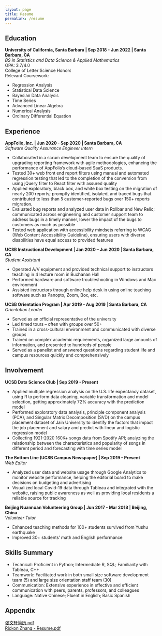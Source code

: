 ```yaml
---
layout: page
title: Resume
permalink: /resume
---
```


## Education
**University of California, Santa Barbara  | Sep 2018 - Jun 2022 | Santa Barbara, CA**   
*BS in Statistics and Data Science & Applied Mathematics*  
GPA: 3.7/4.0  
College of Letter Science Honors  
Relevant Coursework: 
-  Regression Analysis
-  Statistical Data Science
-  Bayesian Data Analysis
-  Time Series
-  Advanced Linear Algebra
-  Numerical Analysis
-  Ordinary Differential Equation

## Experience

**AppFolio, Inc. | Jun 2020 - Sep 2020 | Santa Barbara, CA**  
*Software Quality Assurance Engineer Intern* 

- Collaborated in a scrum development team to ensure the quality of upgrading reporting framework with agile methodologies, enhancing the performance of AppFolio’s cloud-based SaaS products. 
- Tested 30+ web front end report filters using manual and automated regression testing that led to the completion of the conversion from using jQuery filter to React filter with assured quality
- Applied exploratory, black box, and white box testing on the migration of nearly 200 reports; promptly identified, isolated, and traced bugs that contributed to less than 5 customer-reported bugs over 150+ reports migration. 
- Evaluated bug reports and analyzed user data in Rollbar and New Relic; communicated across engineering and customer support team to address bugs in a timely manner, lower the impact of the bugs to customers as much as possible
- Tested web application with accessibility mindsets referring to WCAG (Web Content Accessibility Guideline), ensuring users with diverse disabilities have equal access to provided features

**UCSB Instructional Development | Jan 2020 – Jun 2020 | Santa Barbara, CA**  
*Student Assistant*

- Operated A/V equipment and provided technical support to instructors teaching in 4 lecture room in Buchanan Hall
- Performed hardware and software troubleshooting in Windows and Mac environment
- Assisted instructors through online help desk in using online teaching software such as Panopto, Zoom, Box, etc.

**UCSB Orientation Program | Apr 2019 - Aug 2019 | Santa Barbara, CA**  
*Orientation Leader*

- Served as an official representative of the university
- Led timed tours – often with groups over 50+
- Trained in a cross-cultural environment and communicated with diverse groups
- Trained on complex academic requirements, organized large amounts of information, and presented to hundreds of people
- Served as a panelist and answered questions regarding student life and campus resources quickly and comprehensively

## Involvement 
**UCSB Data Science Club | Sep 2019 - Present**  

- Applied multiple regression analysis on the U.S. life expectancy dataset, using R to perform data cleaning, variable transformation and model selection, getting approximately 72% accuracy with the prediction model
- Performed exploratory data analysis, principle component analysis (PCA), and Singular Matrix Decomposition (SVD) on the campus placement dataset of Jain University to identify the factors that impact the job placement and salary and predict with linear and logistic regression model
- Collecting 1921-2020 160K+ songs data from Spotify API; analyzing the relationship between the characteristics and popularity of songs in different period and forecasting with time series model

**The Bottom Line (UCSB Campus Newspaper) | Sep 2019 - Present**  
*Web Editor*

- Analyzed user data and website usage through Google Analytics to monitor website performance, helping the editorial board to make decisions on budgeting and advertising
- Visualized local Covid-19 data through Tableau and integrated with the website, raising public awareness as well as providing local residents a reliable source for tracking

**Beijing Nuannuan Volunteering Group | Jun 2017 - Mar 2018 | Beijing, China**  
*Volunteer Tutor*

- Enhanced teaching methods for 100+ students survived from Yushu earthquake
- Improved 30+ students' math and English performance

## Skills Summary
- Technical: Proficient in Python; Intermediate R, SQL; Familiarity with Tableau, C++  
- Teamwork: Facilitated work in both small size software development team (5) and large size orientation staff team (30)
- Communication: Extensive experience in effective and efficient communication with peers, parents, professors, and colleagues
- Language: Native Chinese; Fluent in English; Basic Spanish

## Appendix

[张文轩简历.pdf](https://github.com/rickonz/rickonz.github.io/blob/master/docs/%E5%BC%A0%E6%96%87%E8%BD%A9%E7%AE%80%E5%8E%86.pdf)  
[Rickon Zhang - Resume.pdf](https://github.com/rickonz/rickonz.github.io/blob/master/docs/Rickon(Wenxuan)%20Zhang%20-%20Resume.pdf)
